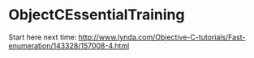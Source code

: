 # ObjectCEssentialTraining



Start here next time:
http://www.lynda.com/Objective-C-tutorials/Fast-enumeration/143328/157008-4.html

